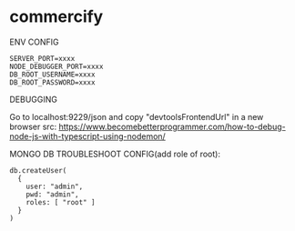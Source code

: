# commercify

ENV CONFIG

```
SERVER_PORT=xxxx
NODE_DEBUGGER_PORT=xxxx
DB_ROOT_USERNAME=xxxx
DB_ROOT_PASSWORD=xxxx
```

DEBUGGING

Go to localhost:9229/json and copy "devtoolsFrontendUrl" in a new browser
src: https://www.becomebetterprogrammer.com/how-to-debug-node-js-with-typescript-using-nodemon/

MONGO DB TROUBLESHOOT CONFIG(add role of root):

```
db.createUser(
  {
    user: "admin",
    pwd: "admin",
    roles: [ "root" ]
  }
)
```
